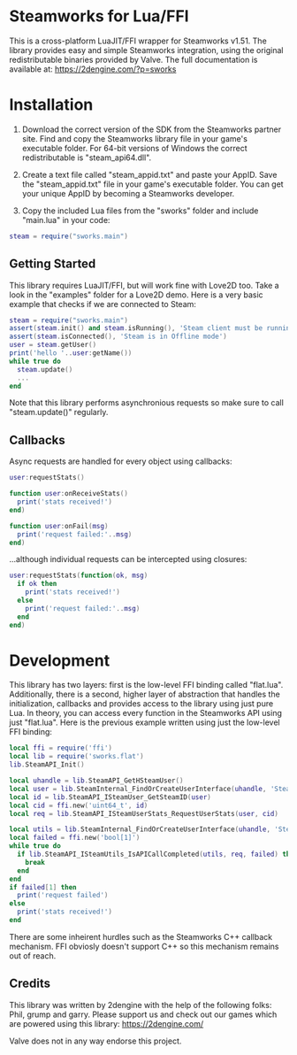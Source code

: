 # Steamworks for Lua/FFI
This is a cross-platform LuaJIT/FFI wrapper for Steamworks v1.51.
The library provides easy and simple Steamworks integration,
using the original redistributable binaries provided by Valve.
The full documentation is available at:
https://2dengine.com/?p=sworks

# Installation
1. Download the correct version of the SDK from the Steamworks partner site.
Find and copy the Steamworks library file in your game's executable folder.
For 64-bit versions of Windows the correct redistributable is "steam_api64.dll".

2. Create a text file called "steam_appid.txt" and paste your AppID.
Save the "steam_appid.txt" file in your game's executable folder.
You can get your unique AppID by becoming a Steamworks developer.

3. Copy the included Lua files from the "sworks" folder and include "main.lua" in your code:
```Lua
steam = require("sworks.main")
```

## Getting Started
This library requires LuaJIT/FFI, but will work fine with Love2D too.
Take a look in the "examples" folder for a Love2D demo.
Here is a very basic example that checks if we are connected to Steam:

```Lua
steam = require("sworks.main")
assert(steam.init() and steam.isRunning(), 'Steam client must be running')
assert(steam.isConnected(), 'Steam is in Offline mode')
user = steam.getUser()
print('hello '..user:getName())
while true do
  steam.update()
  ...
end
```

Note that this library performs asynchronious requests so make sure to call "steam.update()" regularly.

## Callbacks
Async requests are handled for every object using callbacks:

```Lua
user:requestStats()

function user:onReceiveStats()
  print('stats received!')
end)

function user:onFail(msg)
  print('request failed:'..msg)
end)
```

...although individual requests can be intercepted using closures:

```Lua
user:requestStats(function(ok, msg)
  if ok then
    print('stats received!')
  else
    print('request failed:'..msg)
  end
end)
```

# Development
This library has two layers: first is the low-level FFI binding called "flat.lua".
Additionally, there is a second, higher layer of abstraction that handles the
initialization, callbacks and provides access to the library using just pure Lua.
In theory, you can access every function in the Steamworks API using just "flat.lua".
Here is the previous example written using just the low-level FFI binding:

```Lua
local ffi = require('ffi')
local lib = require('sworks.flat')
lib.SteamAPI_Init()

local uhandle = lib.SteamAPI_GetHSteamUser()
local user = lib.SteamInternal_FindOrCreateUserInterface(uhandle, 'SteamUser020')
local id = lib.SteamAPI_ISteamUser_GetSteamID(user)
local cid = ffi.new('uint64_t', id)
local req = lib.SteamAPI_ISteamUserStats_RequestUserStats(user, cid)

local utils = lib.SteamInternal_FindOrCreateUserInterface(uhandle, 'SteamUtils009')
local failed = ffi.new('bool[1]')
while true do
  if lib.SteamAPI_ISteamUtils_IsAPICallCompleted(utils, req, failed) then
    break
  end
end
if failed[1] then
  print('request failed')
else
  print('stats received!')
end

```

There are some inheirent hurdles such as the Steamworks C++ callback mechanism.
FFI obviosly doesn't support C++ so this mechanism remains out of reach.

## Credits
This library was written by 2dengine with the help of the following folks: Phil, grump and garry.
Please support us and check out our games which are powered using this library:
https://2dengine.com/

Valve does not in any way endorse this project.